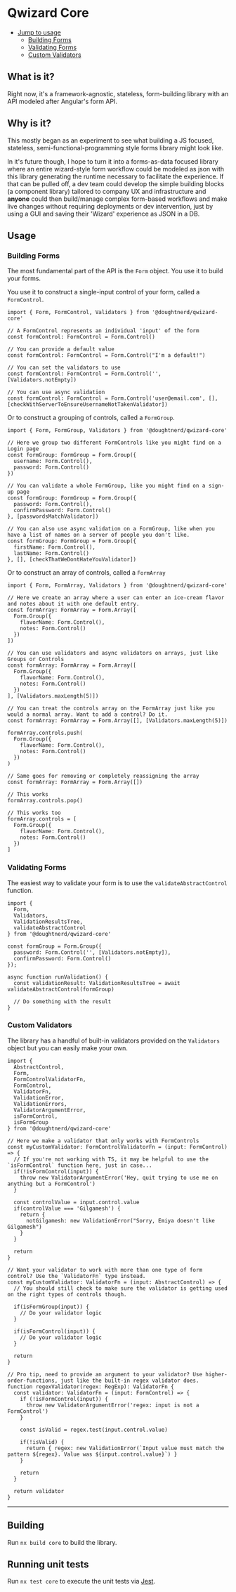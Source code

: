 # Qwizard Core

- [Jump to usage](#usage)
  - [Building Forms](#building-forms)
  - [Validating Forms](#validating-forms)
  - [Custom Validators](#custom-validators)

## What is it?
Right now, it's a framework-agnostic, stateless, form-building library with an API modeled after Angular's form API.

## Why is it?
This mostly began as an experiment to see what building a JS focused, stateless, semi-functional-programming style forms library might look like. 

In it's future though, I hope to turn it into a forms-as-data focused library where an entire wizard-style form workflow could be modeled as json with this library generating the runtime necessary to facilitate the experience. If that can be pulled off, a dev team could develop the simple building blocks (a component library) tailored to company UX and infrastructure and **anyone** could then build/manage complex form-based workflows and make live changes without requiring deployments or dev intervention, just by using a GUI and saving their 'Wizard' experience as JSON in a DB.

## Usage

### Building Forms
The most fundamental part of the API is the `Form` object. You use it to build your forms.


You use it to construct a single-input control of your form, called a `FormControl`.

```tsx
import { Form, FormControl, Validators } from '@doughtnerd/qwizard-core'

// A FormControl represents an individual 'input' of the form
const formControl: FormControl = Form.Control()

// You can provide a default value
const formControl: FormControl = Form.Control("I'm a default!")

// You can set the validators to use
const formControl: FormControl = Form.Control('', [Validators.notEmpty])

// You can use async validation
const formControl: FormControl = Form.Control('user@email.com', [], [checkWithServerToEnsureUsernameNotTakenValidator])

```

Or to construct a grouping of controls, called a `FormGroup`.
```tsx
import { Form, FormGroup, Validators } from '@doughtnerd/qwizard-core'

// Here we group two different FormControls like you might find on a Login page
const formGroup: FormGroup = Form.Group({
  username: Form.Control(),
  password: Form.Control()
})

// You can validate a whole FormGroup, like you might find on a sign-up page
const formGroup: FormGroup = Form.Group({
  password: Form.Control(),
  confirmPassword: Form.Control()
}, [passwordsMatchValidator])

// You can also use async validation on a FormGroup, like when you have a list of names on a server of people you don't like.
const formGroup: FormGroup = Form.Group({
  firstName: Form.Control(),
  lastName: Form.Control()
}, [], [checkThatWeDontHateYouValidator])
```

Or to construct an array of controls, called a `FormArray`
```tsx
import { Form, FormArray, Validators } from '@doughtnerd/qwizard-core'

// Here we create an array where a user can enter an ice-cream flavor and notes about it with one default entry.
const formArray: FormArray = Form.Array([
  Form.Group({
    flavorName: Form.Control(),
    notes: Form.Control()
  })
])

// You can use validators and async validators on arrays, just like Groups or Controls
const formArray: FormArray = Form.Array([
  Form.Group({
    flavorName: Form.Control(),
    notes: Form.Control()
  })
], [Validators.maxLength(5)])

// You can treat the controls array on the FormArray just like you would a normal array. Want to add a control? Do it.
const formArray: FormArray = Form.Array([], [Validators.maxLength(5)])

formArray.controls.push(
  Form.Group({
    flavorName: Form.Control(),
    notes: Form.Control()
  })
)

// Same goes for removing or completely reassigning the array
const formArray: FormArray = Form.Array([])

// This works
formArray.controls.pop() 

// This works too
formArray.controls = [
  Form.Group({
    flavorName: Form.Control(),
    notes: Form.Control()
  })
] 

```

### Validating Forms
The easiest way to validate your form is to use the `validateAbstractControl` function.

```tsx
import { 
  Form, 
  Validators,
  ValidationResultsTree, 
  validateAbstractControl 
} from '@doughtnerd/qwizard-core'

const formGroup = Form.Group({
  password: Form.Control('', [Validators.notEmpty]),
  confirmPassword: Form.Control()
});

async function runValidation() {
  const validationResult: ValidationResultsTree = await validateAbstractControl(formGroup)

  // Do something with the result
}
```

### Custom Validators
The library has a handful of built-in validators provided on the `Validators` object but you can easily make your own.

```tsx
import { 
  AbstractControl,
  Form, 
  FormControlValidatorFn,
  FormControl,
  ValidatorFn, 
  ValidationError,
  ValidationErrors,
  ValidatorArgumentError,
  isFormControl,
  isFormGroup
} from '@doughtnerd/qwizard-core'

// Here we make a validator that only works with FormControls
const myCustomValidator: FormControlValidatorFn = (input: FormControl) => {
  // If you're not working with TS, it may be helpful to use the `isFormControl` function here, just in case...
  if(!isFormControl(input)) {
    throw new ValidatorArgumentError('Hey, quit trying to use me on anything but a FormControl')
  }
  
  const controlValue = input.control.value
  if(controlValue === 'Gilgamesh') {
    return {
      notGilgamesh: new ValidationError("Sorry, Emiya doesn't like Gilgamesh")
    }
  }

  return
}

// Want your validator to work with more than one type of form control? Use the `ValidatorFn` type instead.
const myCustomValidator: ValidatorFn = (input: AbstractControl) => {
  // You should still check to make sure the validator is getting used on the right types of controls though.

  if(isFormGroup(input)) {
    // Do your validator logic
  }

  if(isFormControl(input)) {
    // Do your validator logic
  }

  return
}

// Pro tip, need to provide an argument to your validator? Use higher-order-functions, just like the built-in regex validator does.
function regexValidator(regex: RegExp): ValidatorFn {
  const validator: ValidatorFn = (input: FormControl) => {
    if (!isFormControl(input)) {
      throw new ValidatorArgumentError('regex: input is not a FormControl')
    }
    
    const isValid = regex.test(input.control.value)

    if(!isValid) {
      return { regex: new ValidationError(`Input value must match the pattern ${regex}. Value was ${input.control.value}`) }
    }

    return
  }

  return validator
}
```


---
## Building

Run `nx build core` to build the library.

## Running unit tests

Run `nx test core` to execute the unit tests via [Jest](https://jestjs.io).

